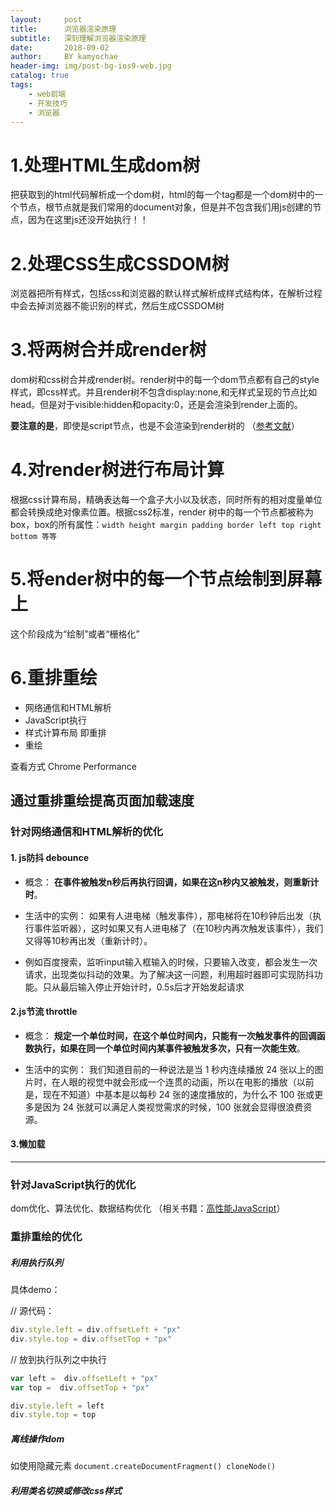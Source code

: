 ```yaml
---
layout:     post
title:      浏览器渲染原理
subtitle:   深刻理解浏览器渲染原理
date:       2018-09-02
author:     BY kamyochae
header-img: img/post-bg-ios9-web.jpg
catalog: true
tags:
    - web前端
    - 开发技巧
    - 浏览器
---
```


 # 1.处理HTML生成dom树
把获取到的html代码解析成一个dom树，html的每一个tag都是一个dom树中的一个节点，根节点就是我们常用的document对象，但是并不包含我们用js创建的节点，因为在这里js还没开始执行！！
    
# 2.处理CSS生成CSSDOM树
浏览器把所有样式，包括css和浏览器的默认样式解析成样式结构体，在解析过程中会去掉浏览器不能识别的样式，然后生成CSSDOM树

# 3.将两树合并成render树
dom树和css树合并成render树。render树中的每一个dom节点都有自己的style样式，即css样式。并且render树不包含display:none,和无样式呈现的节点比如head。但是对于visible:hidden和opacity:0，还是会渲染到render上面的。

**要注意的是**，即使是script节点，也是不会渲染到render树的
（[参考文献](https://developers.google.com/web/fundamentals/performance/critical-rendering-path/render-tree-construction?hl=zh-cn)）

 # 4.对render树进行布局计算
 根据css计算布局，精确表达每一个盒子大小以及状态，同时所有的相对度量单位都会转换成绝对像素位置。根据css2标准，render 树中的每一个节点都被称为box，box的所有属性：```width height margin padding border left top right bottom 等等```


 # 5.将ender树中的每一个节点绘制到屏幕上
 这个阶段成为“绘制”或者“栅格化”


 # 6.重排重绘

 - 网络通信和HTML解析
 - JavaScript执行
 - 样式计算布局 即重排
 - 重绘

查看方式 Chrome Performance

## 通过重排重绘提高页面加载速度

### 针对网络通信和HTML解析的优化

####  1. js防抖 debounce


-    概念： **在事件被触发n秒后再执行回调，如果在这n秒内又被触发，则重新计时**。


-    生活中的实例： 如果有人进电梯（触发事件），那电梯将在10秒钟后出发（执行事件监听器），这时如果又有人进电梯了（在10秒内再次触发该事件），我们又得等10秒再出发（重新计时）。

-    例如百度搜索，监听input输入框输入的时候，只要输入改变，都会发生一次请求，出现类似抖动的效果。为了解决这一问题，利用超时器即可实现防抖功能。只从最后输入停止开始计时，0.5s后才开始发起请求

#### 2.js节流 throttle

- 概念： **规定一个单位时间，在这个单位时间内，只能有一次触发事件的回调函数执行，如果在同一个单位时间内某事件被触发多次，只有一次能生效**。


- 生活中的实例： 我们知道目前的一种说法是当 1 秒内连续播放 24 张以上的图片时，在人眼的视觉中就会形成一个连贯的动画，所以在电影的播放（以前是，现在不知道）中基本是以每秒 24 张的速度播放的，为什么不 100 张或更多是因为 24 张就可以满足人类视觉需求的时候，100 张就会显得很浪费资源。

#### 3.懒加载

---

### 针对JavaScript执行的优化

dom优化、算法优化、数据结构优化 （相关书籍：[高性能JavaScript](https://book.douban.com/subject/5362856/)）


### 重排重绘的优化

##### 利用执行队列

具体demo：

// 源代码：
```JavaScript
div.style.left = div.offsetLeft + "px"
div.style.top = div.offsetTop + "px"
```

// 放到执行队列之中执行
```javascript
var left =  div.offsetLeft + "px"
var top =  div.offsetTop + "px"

div.style.left = left
div.style.top = top
```
##### 离线操作dom 

如使用隐藏元素 ```document.createDocumentFragment() cloneNode()```

##### 利用类名切换或修改css样式